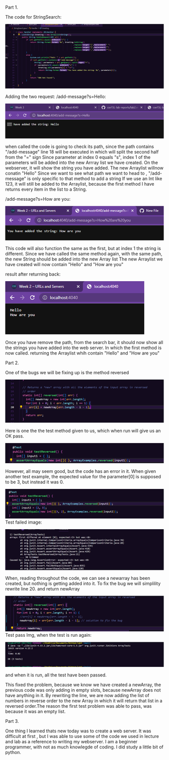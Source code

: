 Part 1.

The code for StringSearch:

![Image](Img10.png)

Adding the two request:
/add-message?s=Hello:

![Image](Img11.png)

when called the code is going to check its path, since the path contains "/add-message" line 18 will be executed
in which will split the second half from the "=" sign
Since parameter at index 0 equals "s", index 1 of the parameters will be added into the new Arrray list we have created.
On the webserver, it will show the string you have added.
The new Arraylist willnow conatin "Hello"
Since we want to see what path we want to head to , "/add-message" is only specific to that method to add a string 
If we use an Int like 123, it will still be added to the Arraylist, because the first method I have returns every item in the list to a String.

/add-message?s=How are you:

![Image](Img12.png)

This code will also function the same as the first, but at index 1 the string is different.
Since we have called the same method again, with the same path, the new String should be added into the new Array list
The new Arraylist we have created will now contain "Hello" and "How are you"


result after returning back:

![Image](Img13.png)

Once you have remove the path, from the search bar, it should now show all the strings you have added into the web server. In which the first method is now called.
returning the Arraylist whih contain "Hello" and "How are you"



Part 2.

One of the bugs we will be fixing up is the method reversed

![Image](Img1.png)


Here is one the the test method given to us, which when run will give us an OK pass. 

![Image](Img2.png)

However, all may seem good, but the code has an error in it. When given another test example, the expected value for the parameter[0] is supposed to be 3, but instead it was 0. 

![Image](Img3.png)
Test failed image:

![Image](Img4.png)

When, reading throughout the code, we can see a newarray has been created, but nothing is getting added into it. To fix the bug we will simplility rewrite line 20. and return newArray 

![Image](Img5.png)
Test pass Img, when the test is run again:

![Image](Img6.png)

and when it is run, all the test have been passed.

This fixed the problem, because we know we have created a newArray, the previous code was only adding in empty slots, because newArray does not have anything in it. By rewriting the line, we are now adding the list of numbers in reverse order to the new Array in which it will return that 
list in a reversed order.The reason the first test problem was able to pass, was because it was an empty list.


Part 3.

One thing I learned thats new today was to create a web server. It was difficult at first
, but I was able to use some of the code we used in lecture and lab as a reference to
writing my webserver. I am a beginner programmer, with not as much knowlegde of coding. I did study a little bit of python.

